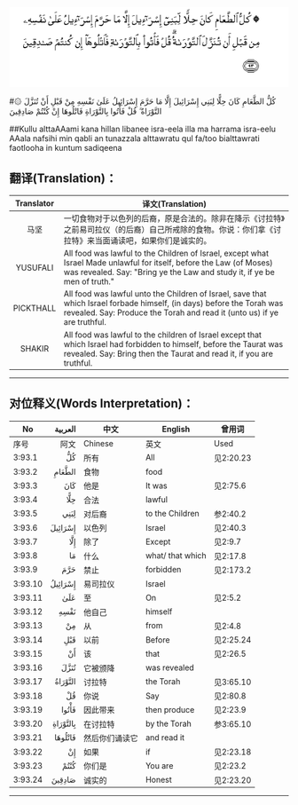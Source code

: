 ![003:093](images/003_093.gif)

#۞ كُلُّ الطَّعَامِ كَانَ حِلًّا لِبَنِي إِسْرَائِيلَ إِلَّا مَا حَرَّمَ إِسْرَائِيلُ عَلَىٰ نَفْسِهِ مِنْ قَبْلِ أَنْ تُنَزَّلَ التَّوْرَاةُ ۗ قُلْ فَأْتُوا بِالتَّوْرَاةِ فَاتْلُوهَا إِنْ كُنْتُمْ صَادِقِينَ

##Kullu alttaAAami kana hillan libanee isra-eela illa ma harrama isra-eelu AAala nafsihi min qabli an tunazzala alttawratu qul fa/too bialttawrati faotlooha in kuntum sadiqeena 

## 翻译(Translation)：

| Translator | 译文(Translation)                                            |
| :--------: | ------------------------------------------------------------ |
|    马坚    | 一切食物对于以色列的后裔，原是合法的。除非在降示《讨拉特》之前易司拉仪（的后裔）自己所戒除的食物。你说：你们拿《讨拉特》来当面诵读吧，如果你们是诚实的。 |
|  YUSUFALI  | All food was lawful to the Children of Israel, except what Israel Made unlawful for itself, before the Law (of Moses) was revealed. Say: "Bring ye the Law and study it, if ye be men of truth." |
| PICKTHALL  | All food was lawful unto the Children of Israel, save that which Israel forbade himself, (in days) before the Torah was revealed. Say: Produce the Torah and read it (unto us) if ye are truthful. |
|   SHAKIR   | All food was lawful to the children of Israel except that which Israel had forbidden to himself, before the Taurat was revealed. Say: Bring then the Taurat and read it, if you are truthful. |

---

## 对位释义(Words Interpretation)：

| No   | العربية | 中文    | English | 曾用词 |
| ---- | ------: | ------- | ------- | ------ |
| 序号 |    阿文 | Chinese | 英文    | Used   |
| 3:93.1  | كُلُّ       | 所有           | All              | 见2:20.23 |
| 3:93.2  | الطَّعَامِ   | 食物           | food             |           |
| 3:93.3  | كَانَ      | 他是           | It was           | 见2:75.6  |
| 3:93.4  | حِلًّا      | 合法           | lawful           |           |
| 3:93.5  | لِبَنِي     | 对后裔         | to the Children  | 参2:40.2  |
| 3:93.6  | إِسْرَائِيلَ  | 以色列         | Israel           | 见2:40.3  |
| 3:93.7  | إِلَّا      | 除了           | Except           | 见2:9.7   |
| 3:93.8  | مَا       | 什么           | what/ that which | 见2:17.8  |
| 3:93.9  | حَرَّمَ      | 禁止           | forbidden        | 见2:173.2 |
| 3:93.10 | إِسْرَائِيلُ  | 易司拉仪       | Israel           |           |
| 3:93.11 | عَلَىٰ      | 至             | On               | 见2:5.2   |
| 3:93.12 | نَفْسِهِ     | 他自己         | himself          |           |
| 3:93.13 | مِنْ       | 从             | from             | 见2:4.8   |
| 3:93.14 | قَبْلِ      | 以前           | Before           | 见2:25.24 |
| 3:93.15 | أَنْ       | 该             | that             | 见2:26.5  |
| 3:93.16 | تُنَزَّلَ     | 它被颁降       | was revealed     |           |
| 3:93.17 | التَّوْرَاةُ  | 讨拉特         | the Torah        | 见3:65.10 |
| 3:93.18 | قُلْ       | 你说           | Say              | 见2:80.8  |
| 3:93.19 | فَأْتُوا    | 因此带来       | then produce     | 见2:23.9  |
| 3:93.20 | بِالتَّوْرَاةِ | 在讨拉特       | by the Torah     | 参3:65.10 |
| 3:93.21 | فَاتْلُوهَا  | 然后你们诵读它 | and read it      |           |
| 3:93.22 | إِنْ       | 如果           | if               | 见2:23.18 |
| 3:93.23 | كُنْتُمْ     | 你们是         | You are          | 见2:23.2  |
| 3:93.24 | صَادِقِينَ   | 诚实的         | Honest           | 见2:23.20 |

---
